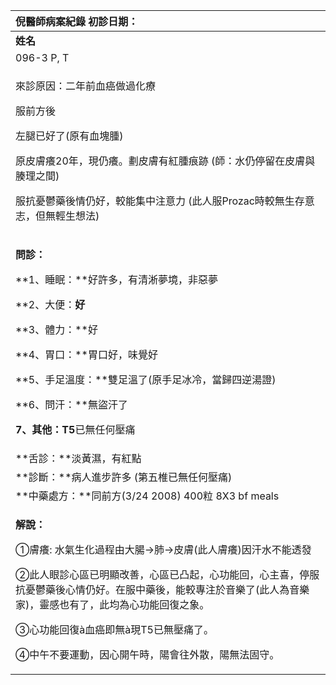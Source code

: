 ﻿|**倪醫師病案紀錄**     初診日期：|
| :- |
|**姓名**|**性別**|**年齡及體型**|**來診日期**|
|096-3 P, T|男|55+ 中等|04092008|
|<p>來診原因：二年前血癌做過化療</p><p>服前方後</p><p>左腿已好了(原有血塊腫)</p><p>原皮膚癢20年，現仍癢。劃皮膚有紅腫痕跡 (師：水仍停留在皮膚與腠理之間)</p><p>服抗憂鬱藥後情仍好，較能集中注意力 (此人服Prozac時較無生存意志，但無輕生想法)</p>|
|<p>**問診：**</p><p>**1、睡眠：**好許多，有清淅夢境，非惡夢</p><p>**2、大便：**好** </p><p>**3、體力：**好</p><p>**4、胃口：**胃口好，味覺好</p><p>**5、手足溫度：**雙足溫了(原手足冰冷，當歸四逆湯證)</p><p>**6、問汗：**無盜汗了</p><p>**7、其他：T5**已無任何壓痛</p>|
|**舌診：**淡黃濕，有紅點|
|**診斷：**病人進步許多 (第五椎已無任何壓痛)|
|**中藥處方：**同前方(3/24 2008)                         400粒   8X3 bf meals|
|<p>**解說：**</p><p>①膚癢: 水氣生化過程由大腸→肺→皮膚(此人膚癢)因汗水不能透發</p><p>②此人眼診心區已明顯改善，心區已凸起，心功能回，心主喜，停服抗憂鬱藥後心情仍好。在服中藥後，能較專注於音樂了(此人為音樂家)，靈感也有了，此均為心功能回復之象。</p><p>③心功能回復à血癌即無à現T5已無壓痛了。</p><p>④中午不要運動，因心開午時，陽會往外散，陽無法固守。</p>|

